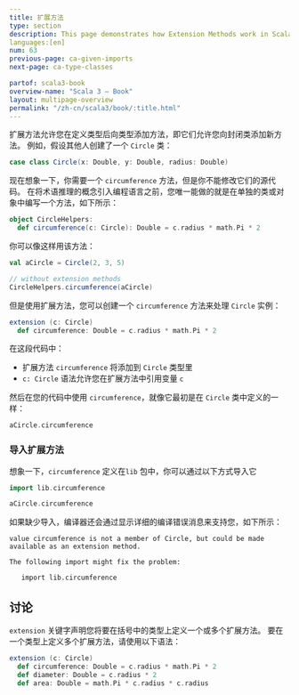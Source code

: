 ```yaml
---
title: 扩展方法
type: section
description: This page demonstrates how Extension Methods work in Scala 3.
languages:[en]
num: 63
previous-page: ca-given-imports
next-page: ca-type-classes

partof: scala3-book
overview-name: "Scala 3 — Book"
layout: multipage-overview
permalink: "/zh-cn/scala3/book/:title.html"
---
```



扩展方法允许您在定义类型后向类型添加方法，即它们允许您向封闭类添加新方法。
例如，假设其他人创建了一个 `Circle` 类：

```scala
case class Circle(x: Double, y: Double, radius: Double)
```

现在想象一下，你需要一个 `circumference` 方法，但是你不能修改它们的源代码。
在将术语推理的概念引入编程语言之前，您唯一能做的就是在单独的类或对象中编写一个方法，如下所示：

```scala
object CircleHelpers:
  def circumference(c: Circle): Double = c.radius * math.Pi * 2
```

你可以像这样用该方法：

```scala
val aCircle = Circle(2, 3, 5)

// without extension methods
CircleHelpers.circumference(aCircle)
```

但是使用扩展方法，您可以创建一个 `circumference` 方法来处理 `Circle` 实例：

```scala
extension (c: Circle)
  def circumference: Double = c.radius * math.Pi * 2
```

在这段代码中：

- 扩展方法 `circumference` 将添加到 `Circle` 类型里
- `c: Circle` 语法允许您在扩展方法中引用变量 `c`

然后在您的代码中使用 `circumference`，就像它最初是在 `Circle` 类中定义的一样：

```scala
aCircle.circumference
```

### 导入扩展方法

想象一下，`circumference` 定义在`lib` 包中，你可以通过以下方式导入它

```scala
import lib.circumference

aCircle.circumference
```

如果缺少导入，编译器还会通过显示详细的编译错误消息来支持您，如下所示：

```text
value circumference is not a member of Circle, but could be made available as an extension method.

The following import might fix the problem:

   import lib.circumference
```

## 讨论

`extension` 关键字声明您将要在括号中的类型上定义一个或多个扩展方法。
要在一个类型上定义多个扩展方法，请使用以下语法：

```scala
extension (c: Circle)
  def circumference: Double = c.radius * math.Pi * 2
  def diameter: Double = c.radius * 2
  def area: Double = math.Pi * c.radius * c.radius
```
